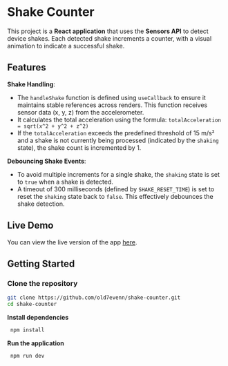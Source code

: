 # Shake Counter

This project is a **React application** that uses the **Sensors API** to detect device shakes. Each detected shake increments a counter, with a visual animation to indicate a successful shake.

## Features

**Shake Handling**:
  - The `handleShake` function is defined using `useCallback` to ensure it maintains stable references across renders. This function receives sensor data (x, y, z) from the accelerometer.
  - It calculates the total acceleration using the formula:
     `totalAcceleration = sqrt(x^2 + y^2 + z^2)`
  - If the `totalAcceleration` exceeds the predefined threshold of 15 m/s² and a shake is not currently being processed (indicated by the `shaking` state), the shake count is incremented by 1.

**Debouncing Shake Events**:
  - To avoid multiple increments for a single shake, the `shaking` state is set to `true` when a shake is detected.
  - A timeout of 300 milliseconds (defined by `SHAKE_RESET_TIME`) is set to reset the `shaking` state back to `false`. This effectively debounces the shake detection.

## Live Demo

You can view the live version of the app [here](<https://shake-counter-seven.vercel.app/>).

## Getting Started

### Clone the repository

```bash
git clone https://github.com/old7evenn/shake-counter.git
cd shake-counter
```

**Install dependencies**

```bash
 npm install
```

**Run the application**

```bash
 npm run dev
```
